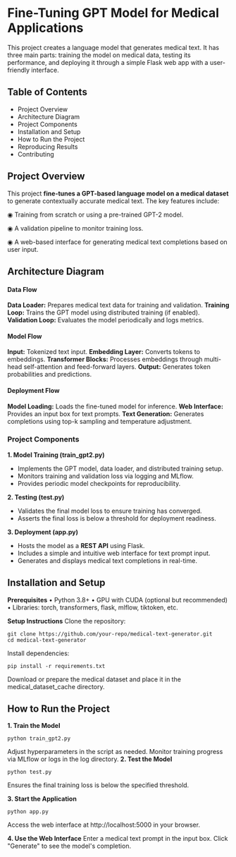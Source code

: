 # Fine-Tuning GPT Model for Medical Applications

This project creates a language model that generates medical text. It has three main parts: training the model on medical data, testing its performance, and deploying it through a simple Flask web app with a user-friendly interface.

## Table of Contents
- Project Overview
- Architecture Diagram
- Project Components
- Installation and Setup
- How to Run the Project
- Reproducing Results
- Contributing

## Project Overview
This project **fine-tunes a GPT-based language model on a medical dataset** to generate contextually accurate medical text. The key features include:

◉ Training from scratch or using a pre-trained GPT-2 model.

◉ A validation pipeline to monitor training loss.

◉ A web-based interface for generating medical text completions based on user input.

## Architecture Diagram
#### Data Flow
**Data Loader:** Prepares medical text data for training and validation.
**Training Loop:** Trains the GPT model using distributed training (if enabled).
**Validation Loop:** Evaluates the model periodically and logs metrics.

#### Model Flow
**Input:** Tokenized text input.
**Embedding Layer:** Converts tokens to embeddings.
**Transformer Blocks:** Processes embeddings through multi-head self-attention and feed-forward layers.
**Output:** Generates token probabilities and predictions.

#### Deployment Flow
**Model Loading:** Loads the fine-tuned model for inference.
**Web Interface:** Provides an input box for text prompts.
**Text Generation:** Generates completions using top-k sampling and temperature adjustment.

### Project Components
**1. Model Training (train_gpt2.py)**
- Implements the GPT model, data loader, and distributed training setup.
- Monitors training and validation loss via logging and MLflow.
- Provides periodic model checkpoints for reproducibility.
  
**2. Testing (test.py)**
- Validates the final model loss to ensure training has converged.
- Asserts the final loss is below a threshold for deployment readiness.

**3. Deployment (app.py)**
- Hosts the model as a **REST API** using Flask.
- Includes a simple and intuitive web interface for text prompt input.
- Generates and displays medical text completions in real-time.

## Installation and Setup
**Prerequisites**
• Python 3.8+
• GPU with CUDA (optional but recommended)
• Libraries: torch, transformers, flask, mlflow, tiktoken, etc.

**Setup Instructions**
Clone the repository:
```
git clone https://github.com/your-repo/medical-text-generator.git
cd medical-text-generator
```
Install dependencies:
```
pip install -r requirements.txt
```

Download or prepare the medical dataset and place it in the medical_dataset_cache directory.

## How to Run the Project
**1. Train the Model**
```
python train_gpt2.py
```
Adjust hyperparameters in the script as needed.
Monitor training progress via MLflow or logs in the log directory.
**2. Test the Model**
```
python test.py
```
Ensures the final training loss is below the specified threshold.

**3. Start the Application**
```
python app.py
```
Access the web interface at http://localhost:5000 in your browser.

**4. Use the Web Interface**
Enter a medical text prompt in the input box.
Click "Generate" to see the model's completion.
